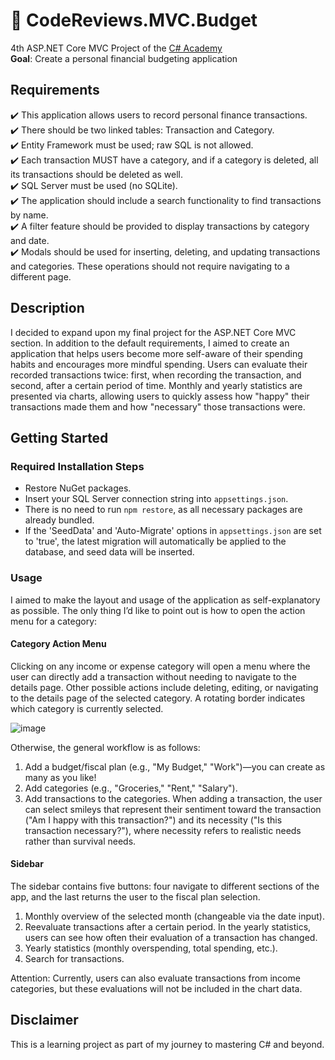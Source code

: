 # :money_with_wings: CodeReviews.MVC.Budget  
4th ASP.NET Core MVC Project of the [C# Academy](https://www.thecsharpacademy.com/)  
**Goal**: Create a personal financial budgeting application

## Requirements

:heavy_check_mark: This application allows users to record personal finance transactions.  
:heavy_check_mark: There should be two linked tables: Transaction and Category.  
:heavy_check_mark: Entity Framework must be used; raw SQL is not allowed.  
:heavy_check_mark: Each transaction MUST have a category, and if a category is deleted, all its transactions should be deleted as well.  
:heavy_check_mark: SQL Server must be used (no SQLite).  
:heavy_check_mark: The application should include a search functionality to find transactions by name.  
:heavy_check_mark: A filter feature should be provided to display transactions by category and date.  
:heavy_check_mark: Modals should be used for inserting, deleting, and updating transactions and categories. These operations should not require navigating to a different page.

## Description

I decided to expand upon my final project for the ASP.NET Core MVC section. In addition to the default requirements, I aimed to create an application that helps users become more self-aware of their spending habits and encourages more mindful spending. Users can evaluate their recorded transactions twice: first, when recording the transaction, and second, after a certain period of time. Monthly and yearly statistics are presented via charts, allowing users to quickly assess how "happy" their transactions made them and how "necessary" those transactions were.

## Getting Started

### Required Installation Steps

* Restore NuGet packages.
* Insert your SQL Server connection string into `appsettings.json`.  
* There is no need to run `npm restore`, as all necessary packages are already bundled.
* If the 'SeedData' and 'Auto-Migrate' options in `appsettings.json` are set to 'true', the latest migration will automatically be applied to the database, and seed data will be inserted.

### Usage

I aimed to make the layout and usage of the application as self-explanatory as possible. The only thing I’d like to point out is how to open the action menu for a category:

#### Category Action Menu

Clicking on any income or expense category will open a menu where the user can directly add a transaction without needing to navigate to the details page. Other possible actions include deleting, editing, or navigating to the details page of the selected category. A rotating border indicates which category is currently selected.

![image](https://github.com/user-attachments/assets/ea3af5f4-5fc0-4e82-ad31-7ddff73f6737)

Otherwise, the general workflow is as follows:
1. Add a budget/fiscal plan (e.g., "My Budget," "Work")—you can create as many as you like!
2. Add categories (e.g., "Groceries," "Rent," "Salary").
3. Add transactions to the categories. When adding a transaction, the user can select smileys that represent their sentiment toward the transaction ("Am I happy with this transaction?") and its necessity ("Is this transaction necessary?"), where necessity refers to realistic needs rather than survival needs.

#### Sidebar

The sidebar contains five buttons: four navigate to different sections of the app, and the last returns the user to the fiscal plan selection.

1. Monthly overview of the selected month (changeable via the date input).  
2. Reevaluate transactions after a certain period. In the yearly statistics, users can see how often their evaluation of a transaction has changed.  
3. Yearly statistics (monthly overspending, total spending, etc.).  
4. Search for transactions.

Attention: Currently, users can also evaluate transactions from income categories, but these evaluations will not be included in the chart data.

## Disclaimer

This is a learning project as part of my journey to mastering C# and beyond.
